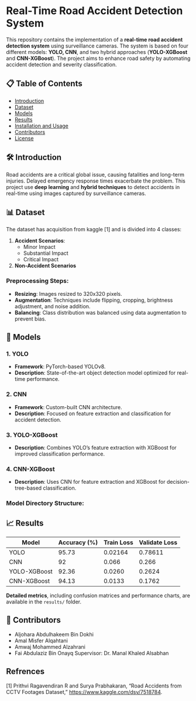 # Real-Time Road Accident Detection System

This repository contains the implementation of a **real-time road accident detection system** using surveillance cameras. The system is based on four different models: **YOLO, CNN**, and two hybrid approaches (**YOLO-XGBoost** and **CNN-XGBoost**). The project aims to enhance road safety by automating accident detection and severity classification.


## 📋 Table of Contents

- [Introduction](#introduction)
- [Dataset](#dataset)
- [Models](#models)
- [Results](#results)
- [Installation and Usage](#installation-and-usage)
- [Contributors](#contributors)
- [License](#license)


## 🛠️ Introduction

Road accidents are a critical global issue, causing fatalities and long-term injuries. Delayed emergency response times exacerbate the problem. This project use **deep learning** and **hybrid techniques** to detect accidents in real-time using images captured by surveillance cameras.


## 📊 Dataset

The dataset has acquisition from kaggle [1] and is divided into 4 classes:
1. **Accident Scenarios**:
   - Minor Impact
   - Substantial Impact
   - Critical Impact
2. **Non-Accident Scenarios**

### Preprocessing Steps:
- **Resizing**: Images resized to 320x320 pixels.
- **Augmentation**: Techniques include flipping, cropping, brightness adjustment, and noise addition.
- **Balancing**: Class distribution was balanced using data augmentation to prevent bias.



## 🤖 Models

### 1. YOLO
- **Framework**: PyTorch-based YOLOv8.
- **Description**: State-of-the-art object detection model optimized for real-time performance.

### 2. CNN
- **Framework**: Custom-built CNN architecture.
- **Description**: Focused on feature extraction and classification for accident detection.

### 3. YOLO-XGBoost
- **Description**: Combines YOLO’s feature extraction with XGBoost for improved classification performance.

### 4. CNN-XGBoost
- **Description**: Uses CNN for feature extraction and XGBoost for decision-tree-based classification.

### Model Directory Structure:



## 📈 Results

| **Model**         | **Accuracy (%)** | **Train Loss**  | **Validate Loss** |
|--------------------|------------------|---------------|------------------|
| YOLO              | 95.73           | 0.02164      | 0.78611         |
| CNN               | 92              | 0.066        | 0.266           |
| YOLO-XGBoost      | 92.36           | 0.0260       | 0.2624          |
| CNN-XGBoost       | 94.13           | 0.0133       | 0.1762          |

**Detailed metrics**, including confusion matrices and performance charts, are available in the `results/` folder.


## 👥 Contributors
- Aljohara Abdulhakeem Bin Dokhi
- Amal Misfer Alqahtani
- Amwaj Mohammed Alzahrani
- Fai Abdulaziz Bin Onayq
Supervisor: Dr. Manal Khaled Alsabhan

## Refrences
[1] Prithvi Ragavendiran R and Surya Prabhakaran, “Road Accidents from CCTV Footages Dataset,” https://www.kaggle.com/dsv/7518784.
